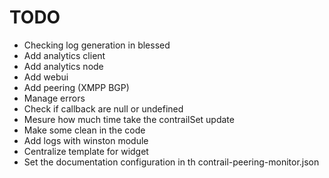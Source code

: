 # TODO

* Checking log generation in blessed
* Add analytics client
* Add analytics node
* Add webui
* Add peering (XMPP BGP)
* Manage errors
* Check if callback are null or undefined
* Mesure how much time take the contrailSet update
* Make some clean in the code
* Add logs with winston module
* Centralize template for widget
* Set the documentation configuration in th contrail-peering-monitor.json
